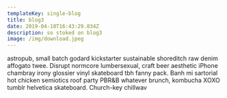 ```yaml
---
templateKey: single-blog
title: blog3
date: 2019-04-10T16:43:29.834Z
description: so stoked on blog3
image: /img/download.jpeg
---
```

astropub, small batch godard kickstarter sustainable shoreditch raw denim affogato twee. Disrupt normcore lumbersexual, craft beer aesthetic iPhone chambray irony glossier vinyl skateboard tbh fanny pack. Banh mi sartorial hot chicken semiotics roof party PBR&B whatever brunch, kombucha XOXO tumblr helvetica skateboard. Church-key chillwav
